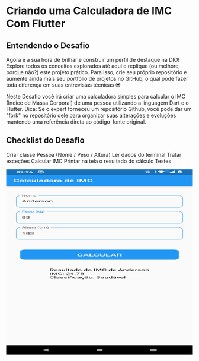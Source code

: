 # Criando uma Calculadora de IMC Com Flutter

## Entendendo o Desafio

Agora é a sua hora de brilhar e construir um perfil de destaque na DIO! Explore todos os conceitos explorados até aqui e replique (ou melhore, porque não?) este projeto prático. Para isso, crie seu próprio repositório e aumente ainda mais seu portfólio de projetos no GitHub, o qual pode fazer toda diferença em suas entrevistas técnicas 😎


Neste Desafio você irá criar uma calculadora simples para calcular o IMC (Índice de Massa Corporal) de uma pessoa utilizando a linguagem Dart e o Flutter. 
Dica: Se o expert forneceu um repositório Github, você pode dar um "fork" no repositório dele para organizar suas alterações e evoluções mantendo uma referência direta ao código-fonte original.

## Checklist do Desafio

Criar classe Pessoa (Nome / Peso / Altura)
Ler dados do terminal
Tratar exceções
Calcular IMC
Printar na tela o resultado do cálculo
Testes

<img align="left" width="100%" height="500" src="/Calculadora.png">